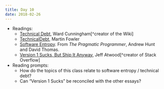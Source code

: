 ```yaml
---
title: Day 10
date: 2018-02-26
---
```


* Readings:
  * [Technical Debt](http://wiki.c2.com/?TechnicalDebt), Ward Cunningham[^creator of the Wiki]
  * [TechnicalDebt](https://martinfowler.com/bliki/TechnicalDebt.html), Martin Fowler
  * [Software Entropy](/readings/software-entropy/). From *The Pragmatic Programmer*, Andrew Hunt and David Thomas.
  * [Version 1 Sucks, But Ship It Anyway](https://blog.codinghorror.com/version-1-sucks-but-ship-it-anyway/), Jeff Atwood[^creator of Stack Overflow]
* Reading prompts:
  * How do the topics of this class relate to software entropy / technical debt?
  * Can “Version 1 Sucks” be reconciled with the other essays?
